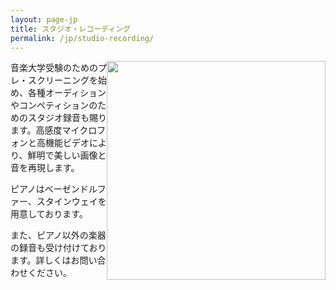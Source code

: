 ```yaml
---
layout: page-jp
title: スタジオ・レコーディング	
permalink: /jp/studio-recording/
---
```


<img class="float-right" src="/img/house pianos 3.jpg" alt="" width="350px" style="float:right;">

音楽大学受験のためのプレ・スクリーニングを始め、各種オーディションやコンペティションのためのスタジオ録音も賜ります。高感度マイクロフォンと高機能ビデオにより、鮮明で美しい画像と音を再現します。

ピアノはベーゼンドルファー、スタインウェイを用意しております。

また、ピアノ以外の楽器の録音も受け付けております。詳しくはお問い合わせください。
